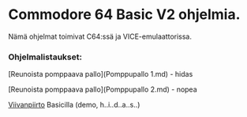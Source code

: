 # Commodore 64 Basic V2 ohjelmia.

Nämä ohjelmat toimivat C64:ssä ja VICE-emulaattorissa.

### Ohjelmalistaukset:

[Reunoista pomppaava pallo](Pomppupallo 1.md) - hidas

[Reunoista pomppaava pallo](Pomppupallo 2.md) - nopea

[Viivanpiirto](Viivanpiirto.md) Basicilla (demo, h..i..d..a..s..)
